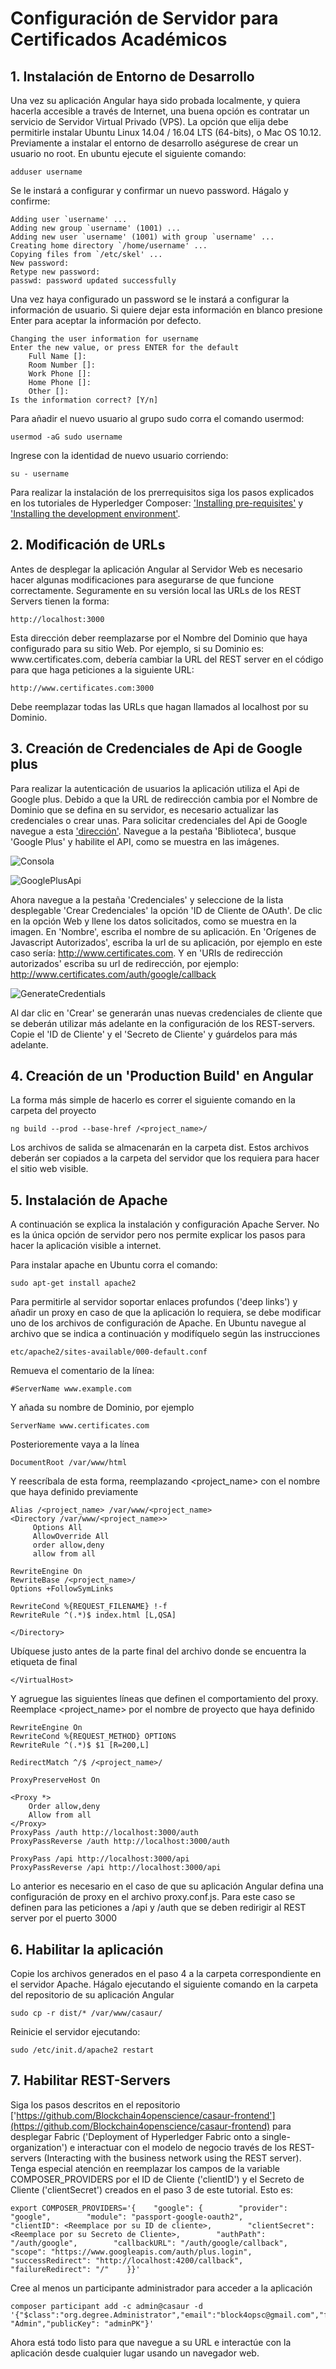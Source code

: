 # Configuración de Servidor para Certificados Académicos       
              
## 1. Instalación de Entorno de Desarrollo
	
Una vez su aplicación Angular haya sido probada localmente, y quiera hacerla accesible a través de Internet, una buena opción es contratar un servicio de Servidor Virtual Privado (VPS). La opción que elija debe permitirle instalar Ubuntu Linux 14.04 / 16.04 LTS (64-bits), o Mac OS 10.12. Previamente a instalar el entorno de desarrollo aségurese de crear un usuario no root. En ubuntu ejecute el siguiente comando:
	
	adduser username
		
Se le instará a configurar y confirmar un nuevo password. Hágalo y confirme:
	
	Adding user `username' ...
	Adding new group `username' (1001) ...
	Adding new user `username' (1001) with group `username' ...
	Creating home directory `/home/username' ...
	Copying files from `/etc/skel' ...
	New password:
	Retype new password:
	passwd: password updated successfully
		
Una vez haya configurado un password se le instará a configurar la información de usuario. Si quiere dejar esta información en blanco presione Enter para aceptar la información por defecto.
	
	Changing the user information for username
	Enter the new value, or press ENTER for the default
		Full Name []:
		Room Number []:
		Work Phone []:
		Home Phone []:
		Other []:
	Is the information correct? [Y/n]
	
Para añadir el nuevo usuario al grupo sudo corra el comando usermod:
	
	usermod -aG sudo username
		
Ingrese con la identidad de nuevo usuario corriendo:
	
	su - username
	
Para realizar la instalación de los prerrequisitos siga los pasos explicados en los tutoriales de Hyperledger Composer: ['Installing pre-requisites'](https://hyperledger.github.io/composer/v0.19/installing/installing-prereqs) y ['Installing the development environment'](https://hyperledger.github.io/composer/v0.19/installing/development-tools).
	
## 2. Modificación de URLs
	
Antes de desplegar la aplicación Angular al Servidor Web es necesario hacer algunas modificaciones para asegurarse de que funcione correctamente. Seguramente en su versión local las URLs de los REST Servers tienen la forma:
	
	http://localhost:3000
	
Esta dirección deber reemplazarse por el Nombre del Dominio que haya configurado para su sitio Web. Por ejemplo, si su Dominio es: w<span>ww.</span>certificates.com, debería cambiar la URL del REST server en el código para que haga peticiones a la siguiente URL:
	
	http://www.certificates.com:3000
		
Debe reemplazar todas las URLs que hagan llamados al localhost por su Dominio.
## 3. Creación de Credenciales de Api de Google plus

Para realizar la autenticación de usuarios la aplicación utiliza el Api de Google plus. Debido a que la URL de redirección cambia por el Nombre de Dominio que se defina en su servidor, es necesario actualizar las credenciales o crear unas. Para solicitar credenciales del Api de Google navegue a esta ['dirección'](https://console.developers.google.com/). Navegue a la pestaña 'Biblioteca', busque 'Google Plus' y habilite el API, como se muestra en las imágenes.

![Consola](img/Consola.png?raw=true "Consola")

![GooglePlusApi](img/GooglePlusApi.png?raw=true "GooglePlusApi")

Ahora navegue a la pestaña 'Credenciales' y seleccione de la lista desplegable 'Crear Credenciales' la opción 'ID de Cliente de OAuth'. De clic en la opción Web y llene los datos solicitados, como se muestra en la imagen. En 'Nombre', escriba el nombre de su aplicación. En 'Orígenes de Javascript Autorizados', escriba la url de su aplicación, por ejemplo en este caso sería: http://www.certificates.com. Y en 'URIs de redirección autorizados' escriba su url de redirección, por ejemplo: http://www.certificates.com/auth/google/callback

![GenerateCredentials](img/GenerateCredentials.png?raw=true "GenerateCredentials")

Al dar clic en 'Crear' se generarán unas nuevas credenciales de cliente que se deberán utilizar más adelante en la configuración de los REST-servers. Copie el 'ID de Cliente' y el 'Secreto de Cliente' y guárdelos para más adelante.

## 4. Creación de un 'Production Build' en Angular
	
La forma más simple de hacerlo es correr el siguiente comando en la carpeta del proyecto
	
	ng build --prod --base-href /<project_name>/
	
Los archivos de salida se almacenarán en la carpeta dist. Estos archivos deberán ser copiados a la carpeta del servidor que los requiera para hacer el sitio web visible.
	
## 5. Instalación de Apache
	
A continuación se explica la instalación y configuración Apache Server. No es la única opción de servidor pero nos permite explicar los pasos para hacer la aplicación visible a internet.
	
Para instalar apache en Ubuntu corra el comando:
	
	sudo apt-get install apache2

Para permitirle al servidor soportar enlaces profundos ('deep links') y añadir un proxy en caso de que la aplicación lo requiera, se debe modificar uno de los archivos de configuración de Apache. En Ubuntu navegue al archivo que se indica a continuación y modifíquelo según las instrucciones
	
	etc/apache2/sites-available/000-default.conf
	
Remueva el comentario de la línea:
		
	#ServerName www.example.com
	
Y añada su nombre de Dominio, por ejemplo
	
	ServerName www.certificates.com
		
Posterioremente vaya a la línea

	DocumentRoot /var/www/html

Y reescríbala de esta forma, reemplazando <project_name> con el nombre que haya definido previamente

	Alias /<project_name> /var/www/<project_name>
	<Directory /var/www/<project_name>>
	     Options All
	     AllowOverride All
	     order allow,deny
	     allow from all

	RewriteEngine On
	RewriteBase /<project_name>/
	Options +FollowSymLinks

	RewriteCond %{REQUEST_FILENAME} !-f
	RewriteRule ^(.*)$ index.html [L,QSA]

	</Directory>

Ubíquese justo antes de la parte final del archivo donde se encuentra la etiqueta de final

	</VirtualHost>

Y agruegue las siguientes líneas que definen el comportamiento del proxy. Reemplace <project_name> por el nombre de proyecto que haya definido

	RewriteEngine On
	RewriteCond %{REQUEST_METHOD} OPTIONS
	RewriteRule ^(.*)$ $1 [R=200,L]

	RedirectMatch ^/$ /<project_name>/

	ProxyPreserveHost On

	<Proxy *>
		Order allow,deny
		Allow from all
	</Proxy>
	ProxyPass /auth http://localhost:3000/auth
	ProxyPassReverse /auth http://localhost:3000/auth

	ProxyPass /api http://localhost:3000/api
	ProxyPassReverse /api http://localhost:3000/api

Lo anterior es necesario en el caso de que su aplicación Angular defina una configuración de proxy en el archivo proxy.conf.js. Para este caso se definen para las peticiones a /api y /auth que se deben redirigir al REST server por el puerto 3000

## 6. Habilitar la aplicación

Copie los archivos generados en el paso 4 a la carpeta correspondiente en el servidor Apache. Hágalo ejecutando el siguiente comando en la carpeta del repositorio de su aplicación Angular

	sudo cp -r dist/* /var/www/casaur/

Reinicie el servidor ejecutando:

	sudo /etc/init.d/apache2 restart
	
## 7. Habilitar REST-Servers

Siga los pasos descritos en el repositorio ['https://github.com/Blockchain4openscience/casaur-frontend'](https://github.com/Blockchain4openscience/casaur-frontend) para desplegar Fabric ('Deployment of Hyperledger Fabric onto a single-organization') e interactuar con el modelo de negocio través de los REST-servers (Interacting with the business network using the REST server). Tenga especial atención en reemplazar los campos de la variable COMPOSER_PROVIDERS por el ID de Cliente ('clientID') y el Secreto de Cliente ('clientSecret') creados en el paso 3 de este tutorial. Esto es:

	export COMPOSER_PROVIDERS='{    "google": {        "provider": "google",        "module": "passport-google-oauth2",        "clientID": <Reemplace por su ID de cliente>,        "clientSecret": <Reemplace por su Secreto de Cliente>,        "authPath": "/auth/google",        "callbackURL": "/auth/google/callback",        "scope": "https://www.googleapis.com/auth/plus.login",        "successRedirect": "http://localhost:4200/callback",        "failureRedirect": "/"    }}'
	
Cree al menos un participante administrador para acceder a la aplicación
	
	composer participant add -c admin@casaur -d 		'{"$class":"org.degree.Administrator","email":"block4opsc@gmail.com","firstName":"Juan","lastName": "Admin","publicKey": "adminPK"}'
	
Ahora está todo listo para que navegue a su URL e interactúe con la aplicación desde cualquier lugar usando un navegador web.

	

